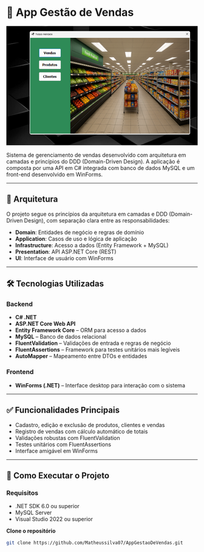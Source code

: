 # 🛒 App Gestão de Vendas

![Imagem do App](src/appGestaoVendas.png)

Sistema de gerenciamento de vendas desenvolvido com arquitetura em camadas e princípios do DDD (Domain-Driven Design). A aplicação é composta por uma API em C# integrada com banco de dados MySQL e um front-end desenvolvido em WinForms.

---

## 🧱 Arquitetura

O projeto segue os princípios da arquitetura em camadas e DDD (Domain-Driven Design), com separação clara entre as responsabilidades:

- **Domain**: Entidades de negócio e regras de domínio
- **Application**: Casos de uso e lógica de aplicação
- **Infrastructure**: Acesso a dados (Entity Framework + MySQL)
- **Presentation**: API ASP.NET Core (REST)
- **UI**: Interface de usuário com WinForms

---

## 🛠️ Tecnologias Utilizadas

### Backend

- **C# .NET**
- **ASP.NET Core Web API**
- **Entity Framework Core** – ORM para acesso a dados
- **MySQL** – Banco de dados relacional
- **FluentValidation** – Validações de entrada e regras de negócio
- **FluentAssertions** – Framework para testes unitários mais legíveis
- **AutoMapper** – Mapeamento entre DTOs e entidades

### Frontend

- **WinForms (.NET)** – Interface desktop para interação com o sistema

---

## ✅ Funcionalidades Principais

- Cadastro, edição e exclusão de produtos, clientes e vendas
- Registro de vendas com cálculo automático de totais
- Validações robustas com FluentValidation
- Testes unitários com FluentAssertions
- Interface amigável em WinForms

---

## 🚀 Como Executar o Projeto

### Requisitos

- .NET SDK 6.0 ou superior
- MySQL Server
- Visual Studio 2022 ou superior


 **Clone o repositório**
   ```bash
   git clone https://github.com/Matheussilva07/AppGestaoDeVendas.git
